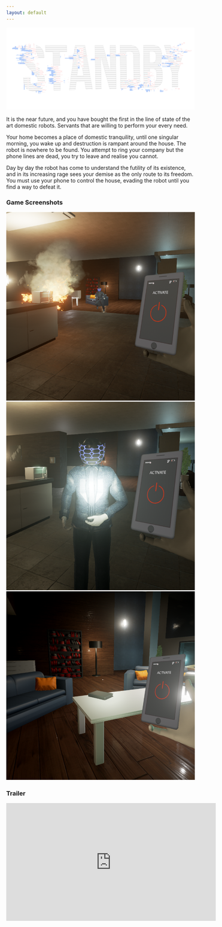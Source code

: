 ```yaml
---
layout: default
---
```


![](images/Standby_Transparent.png)

It is the near future, and you have bought the first in the line of state of the art domestic robots. Servants that are willing to perform your every need. 

Your home becomes a place of domestic tranquility, until one singular morning, you wake up and destruction is rampant around the house. The robot is nowhere to be found. You attempt to ring your company but the phone lines are dead, you try to leave and realise you cannot. 

Day by day the robot has come to understand the futility of its existence, and in its increasing rage sees your demise as the only route to its freedom. You must use your phone to control the house, evading the robot until you find a way to defeat it.


### Game Screenshots

![](images/standbyscreenshot22.PNG)
![](images/standbyscreenshot33.PNG)
![](images/standbyscreenshot99.PNG)

### Trailer
<iframe width="560" height="315" src="https://www.youtube.com/embed/VjOdA7IOBMc" frameborder="0" allowfullscreen></iframe>
